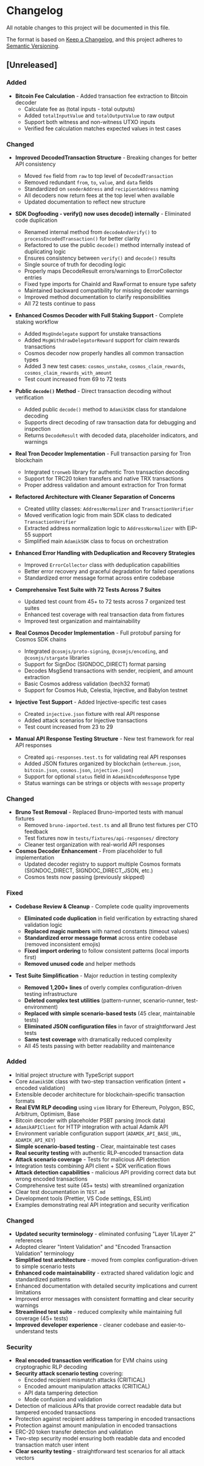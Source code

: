 # Changelog

All notable changes to this project will be documented in this file.

The format is based on [Keep a Changelog](https://keepachangelog.com/en/1.0.0/),
and this project adheres to [Semantic Versioning](https://semver.org/spec/v2.0.0.html).

## [Unreleased]

### Added

- **Bitcoin Fee Calculation** - Added transaction fee extraction to Bitcoin decoder
  - Calculate fee as (total inputs - total outputs)
  - Added `totalInputValue` and `totalOutputValue` to raw output
  - Support both witness and non-witness UTXO inputs
  - Verified fee calculation matches expected values in test cases

### Changed

- **Improved DecodedTransaction Structure** - Breaking changes for better API consistency
  - Moved `fee` field from `raw` to top level of `DecodedTransaction`
  - Removed redundant `from`, `to`, `value`, and `data` fields
  - Standardized on `senderAddress` and `recipientAddress` naming
  - All decoders now return fees at the top level when available
  - Updated documentation to reflect new structure

- **SDK Dogfooding - verify() now uses decode() internally** - Eliminated code duplication
  - Renamed internal method from `decodeAndVerify()` to `processEncodedTransaction()` for better clarity
  - Refactored to use the public `decode()` method internally instead of duplicating logic
  - Ensures consistency between `verify()` and `decode()` results
  - Single source of truth for decoding logic
  - Properly maps DecodeResult errors/warnings to ErrorCollector entries
  - Fixed type imports for ChainId and RawFormat to ensure type safety
  - Maintained backward compatibility for missing decoder warnings
  - Improved method documentation to clarify responsibilities
  - All 72 tests continue to pass

- **Enhanced Cosmos Decoder with Full Staking Support** - Complete staking workflow
  - Added `MsgUndelegate` support for unstake transactions
  - Added `MsgWithdrawDelegatorReward` support for claim rewards transactions
  - Cosmos decoder now properly handles all common transaction types
  - Added 3 new test cases: `cosmos_unstake`, `cosmos_claim_rewards`, `cosmos_claim_rewards_with_amount`
  - Test count increased from 69 to 72 tests

- **Public `decode()` Method** - Direct transaction decoding without verification
  - Added public `decode()` method to `AdamikSDK` class for standalone decoding
  - Supports direct decoding of raw transaction data for debugging and inspection
  - Returns `DecodeResult` with decoded data, placeholder indicators, and warnings
- **Real Tron Decoder Implementation** - Full transaction parsing for Tron blockchain
  - Integrated `tronweb` library for authentic Tron transaction decoding
  - Support for TRC20 token transfers and native TRX transactions
  - Proper address validation and amount extraction for Tron format
- **Refactored Architecture with Cleaner Separation of Concerns**
  - Created utility classes: `AddressNormalizer` and `TransactionVerifier`
  - Moved verification logic from main SDK class to dedicated `TransactionVerifier`
  - Extracted address normalization logic to `AddressNormalizer` with EIP-55 support
  - Simplified main `AdamikSDK` class to focus on orchestration
- **Enhanced Error Handling with Deduplication and Recovery Strategies**
  - Improved `ErrorCollector` class with deduplication capabilities
  - Better error recovery and graceful degradation for failed operations
  - Standardized error message format across entire codebase
- **Comprehensive Test Suite with 72 Tests Across 7 Suites**
  - Updated test count from 45+ to 72 tests across 7 organized test suites
  - Enhanced test coverage with real transaction data from fixtures
  - Improved test organization and maintainability
- **Real Cosmos Decoder Implementation** - Full protobuf parsing for Cosmos SDK chains
  - Integrated `@cosmjs/proto-signing`, `@cosmjs/encoding`, and `@cosmjs/stargate` libraries
  - Support for SignDoc (SIGNDOC_DIRECT) format parsing
  - Decodes MsgSend transactions with sender, recipient, and amount extraction
  - Basic Cosmos address validation (bech32 format)
  - Support for Cosmos Hub, Celestia, Injective, and Babylon testnet
- **Injective Test Support** - Added Injective-specific test cases
  - Created `injective.json` fixture with real API response
  - Added attack scenarios for Injective transactions
  - Test count increased from 23 to 29
- **Manual API Response Testing Structure** - New test framework for real API responses
  - Created `api-responses.test.ts` for validating real API responses
  - Added JSON fixtures organized by blockchain (`ethereum.json`, `bitcoin.json`, `cosmos.json`, `injective.json`)
  - Support for optional `status` field in `AdamikEncodeResponse` type
  - Status warnings can be strings or objects with `message` property

### Changed

- **Bruno Test Removal** - Replaced Bruno-imported tests with manual fixtures
  - Removed `bruno-imported.test.ts` and all Bruno test fixtures per CTO feedback
  - Test fixtures now in `tests/fixtures/api-responses/` directory
  - Cleaner test organization with real-world API responses
- **Cosmos Decoder Enhancement** - From placeholder to full implementation
  - Updated decoder registry to support multiple Cosmos formats (SIGNDOC_DIRECT, SIGNDOC_DIRECT_JSON, etc.)
  - Cosmos tests now passing (previously skipped)

### Fixed

- **Codebase Review & Cleanup** - Complete code quality improvements
  - **Eliminated code duplication** in field verification by extracting shared validation logic
  - **Replaced magic numbers** with named constants (timeout values)
  - **Standardized error message format** across entire codebase (removed inconsistent emojis)
  - **Fixed import ordering** to follow consistent patterns (local imports first)
  - **Removed unused code** and helper methods

- **Test Suite Simplification** - Major reduction in testing complexity
  - **Removed 1,200+ lines** of overly complex configuration-driven testing infrastructure
  - **Deleted complex test utilities** (pattern-runner, scenario-runner, test-environment)
  - **Replaced with simple scenario-based tests** (45 clear, maintainable tests)
  - **Eliminated JSON configuration files** in favor of straightforward Jest tests
  - **Same test coverage** with dramatically reduced complexity
  - All 45 tests passing with better readability and maintenance

### Added

- Initial project structure with TypeScript support
- Core `AdamikSDK` class with two-step transaction verification (intent + encoded validation)
- Extensible decoder architecture for blockchain-specific transaction formats
- **Real EVM RLP decoding** using `viem` library for Ethereum, Polygon, BSC, Arbitrum, Optimism, Base
- Bitcoin decoder with placeholder PSBT parsing (mock data)
- `AdamikAPIClient` for HTTP integration with actual Adamik API
- Environment variable configuration support (`ADAMIK_API_BASE_URL`, `ADAMIK_API_KEY`)
- **Simple scenario-based testing** - Clear, maintainable test cases
- **Real security testing** with authentic RLP-encoded transaction data
- **Attack scenario coverage** - Tests for malicious API detection
- Integration tests combining API client + SDK verification flows
- **Attack detection capabilities** - malicious API providing correct data but wrong encoded transactions
- Comprehensive test suite (45+ tests) with streamlined organization
- Clear test documentation in `TEST.md`
- Development tools (Prettier, VS Code settings, ESLint)
- Examples demonstrating real API integration and security verification

### Changed

- **Updated security terminology** - eliminated confusing "Layer 1/Layer 2" references
- Adopted clearer "Intent Validation" and "Encoded Transaction Validation" terminology
- **Simplified test architecture** - moved from complex configuration-driven to simple scenario tests
- **Enhanced code maintainability** - extracted shared validation logic and standardized patterns
- Enhanced documentation with detailed security implications and current limitations
- Improved error messages with consistent formatting and clear security warnings
- **Streamlined test suite** - reduced complexity while maintaining full coverage (45+ tests)
- **Improved developer experience** - cleaner codebase and easier-to-understand tests

### Security

- **Real encoded transaction verification** for EVM chains using cryptographic RLP decoding
- **Security attack scenario testing** covering:
  - Encoded recipient mismatch attacks (CRITICAL)
  - Encoded amount manipulation attacks (CRITICAL)
  - API data tampering detection
  - Mode confusion and validation
- Detection of malicious APIs that provide correct readable data but tampered encoded transactions
- Protection against recipient address tampering in encoded transactions
- Protection against amount manipulation in encoded transactions
- ERC-20 token transfer detection and validation
- Two-step security model ensuring both readable data and encoded transaction match user intent
- **Clear security testing** - straightforward test scenarios for all attack vectors

